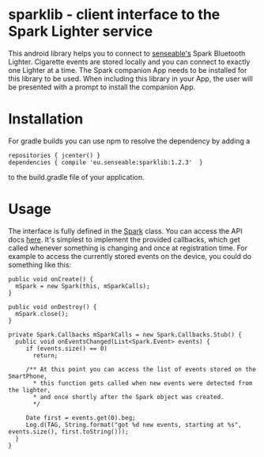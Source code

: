 sparklib - client interface to the Spark Lighter service
========================================================

 This android library helps you to connect to [senseable's](http://senseable.eu)
Spark Bluetooth Lighter. Cigarette events are stored locally and you can connect
to exactly one Lighter at a time. The Spark companion App needs to be installed
for this library to be used. When including this library in your App, the user
will be presented with a prompt to install the companion App.

# Installation

 For gradle builds you can use npm to resolve the dependency by adding a

    repositories { jcenter() }
    dependencies { compile 'eu.senseable:sparklib:1.2.3'  }

 to the build.gradle file of your application.

# Usage

 The interface is fully defined in the [Spark](https://senseable.github.io/sparklib/eu/senseable/sparklib/Spark.html) class. You can access the API docs [here](https://senseable.github.io/sparklib/). It's simplest to implement the provided callbacks, which get called whenever something is changing and once at registration time. For example to access the currently stored events on the device, you could do something like this:
 
 
    public void onCreate() {
      mSpark = new Spark(this, mSparkCalls);
    }
    
    public void onDestroy() {
      mSpark.close();
    }
    
    private Spark.Callbacks mSparkCalls = new Spark.Callbacks.Stub() {
      public void onEventsChanged(List<Spark.Event> events) {
         if (events.size() == 0)
           return;
           
         /** At this point you can access the list of events stored on the SmartPhone, 
           * this function gets called when new events were detected from the lighter,
           * and once shortly after the Spark object was created. 
           */
           
         Date first = events.get(0).beg;
         Log.d(TAG, String.format("got %d new events, starting at %s", events.size(), first.toString()));
      }
    }
